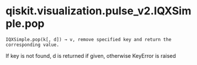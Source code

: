# qiskit.visualization.pulse\_v2.IQXSimple.pop

`IQXSimple.pop(k[, d]) → v, remove specified key and return the corresponding value.`

If key is not found, d is returned if given, otherwise KeyError is raised
